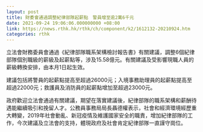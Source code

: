 ```yaml
---
layout: post
title: 財委會通過調整紀律部隊起薪點　警員增至逾2萬6千元
date: 2021-09-24 19:06:06.000000000 +08:00
link: https://news.rthk.hk/rthk/ch/component/k2/1612132-20210924.htm
categories: rthk
---
```


立法會財務委員會通過《紀律部隊職系架構檢討報告書》有關建議，調整6個紀律部隊個別職級的薪級及起薪點等，涉及15.58億元。有關建議及受影響現職人員的薪級轉換安排，由本月1日起生效。

建議包括將警員的起薪點提高至超過26000元；入境事務助理員的起薪點提高至超過22000元；救護員及消防員的起薪點增加至超過23000元。

政府歡迎立法會通過有關建議，期望在落實建議後，紀律部隊的職系架構和薪酬待遇能繼續吸引和挽留人才。公務員事務局局長聶德權表示，社會和經濟環境經歷重大轉變，2019年社會動亂、新冠疫情及維護國家安全的職責，增加紀律部隊的工作，今次建議及立法會的支持，體現政府及社會肯定紀律部隊一直謹守崗位。
